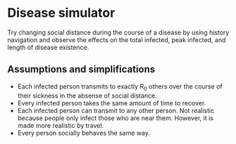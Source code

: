 # Disease simulator

Try changing social distance during the course of a disease by using history navigation and observe the effects on the total infected, peak infected, and length of disease existence.

## Assumptions and simplifications
* Each infected person transmits to exactly R<sub>0</sub> others over the course of their sickness in the absense of social distance.
* Every infected person takes the same amount of time to recover.
* Each infected person can transmit to any other person. Not realistic because people only infect those who are near them. However, it is made more realistic by travel.
* Every person socially behaves the same way.
